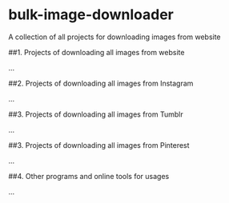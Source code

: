 # bulk-image-downloader
A collection of all projects for downloading images from website

##1. Projects of downloading all images from website

...


##2. Projects of downloading all images from Instagram


...


##3. Projects of downloading all images from Tumblr


...

##3. Projects of downloading all images from Pinterest

...


##4. Other programs and online tools for usages

...
